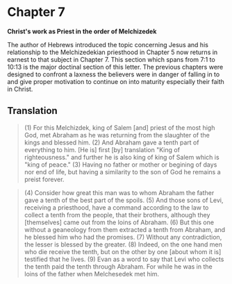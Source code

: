 # Chapter 7

**Christ's work as Priest in the order of Melchizedek**

The author of Hebrews introduced the topic concerning Jesus and his relationship to the Melchizedekian priesthood in Chapter 5 now returns in earnest to that subject in Chapter 7. This section which spans from 7:1 to 10:13 is the major doctinal section of this letter. The previous chapters were designed to confront a laxness the believers were in danger of falling in to and give proper motivation to continue on into maturity especially their faith in Christ.

## Translation

> (1) For this Melchizdek, king of Salem [and] priest of the most high God, met Abraham as he was returning from the slaughter of the kings and blessed him. (2) And Abraham gave a tenth part of everything to him. [He is] first [by] translation "King of righteousness." and further he is also king of king of Salem which is "king of peace." (3) Having no father or mother or begining of days nor end of life, but having a similarity to the son of God he remains a preist forever.

> (4) Consider how great this man was to whom Abraham the father gave a tenth of the best part of the spoils. (5) And those sons of Levi, receiving a priesthood, have a command according to the law to collect a tenth from the people, that their brothers, although they [themselves] came out from the loins of Abraham. (6) But this one without a geaneology from them extracted a tenth from Abraham, and he blessed him who had the promises. (7) Without any contradiction, the lesser is blessed by the greater. (8) Indeed, on the one hand men who die receive the tenth, but on the other by one [about whom it is] testified that he lives. (9) Evan as a word to say that Levi who collects the tenth paid the tenth through Abraham. For while he was in the loins of the father when Melchesedek met him.
